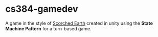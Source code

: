 # cs384-gamedev
A game in the style of [Scorched Earth](https://en.wikipedia.org/wiki/Scorched_Earth_(video_game)) created in unity using the **State Machine Pattern** for a turn-based game. 
